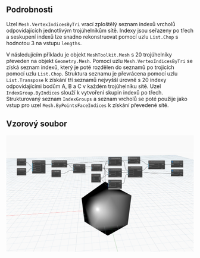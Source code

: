 ## Podrobnosti
Uzel `Mesh.VertexIndicesByTri` vrací zploštělý seznam indexů vrcholů odpovídajících jednotlivým trojúhelníkům sítě. Indexy jsou seřazeny po třech a seskupení indexů lze snadno rekonstruovat pomocí uzlu `List.Chop` s hodnotou 3 na vstupu `lengths`.

V následujícím příkladu je objekt `MeshToolkit.Mesh` s 20 trojúhelníky převeden na objekt `Geometry.Mesh`. Pomocí uzlu `Mesh.VertexIndicesByTri` se získá seznam indexů, který je poté rozdělen do seznamů po trojicích pomocí uzlu `List.Chop`. Struktura seznamu je převrácena pomocí uzlu `List.Transpose` k získání tří seznamů nejvyšší úrovně s 20 indexy odpovídajícími bodům A, B a C v každém trojúhelníku sítě. Uzel `IndexGroup.ByIndices` slouží k vytvoření skupin indexů po třech. Strukturovaný seznam `IndexGroups` a seznam vrcholů se poté použije jako vstup pro uzel `Mesh.ByPointsFaceIndices` k získání převedené sítě.

## Vzorový soubor

![Example](./Autodesk.DesignScript.Geometry.Mesh.VertexIndicesByTri_img.jpg)
